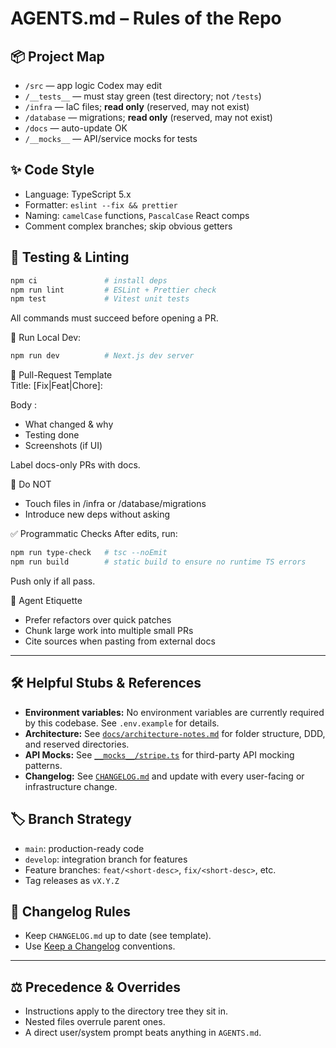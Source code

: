 # AGENTS.md – Rules of the Repo

## 📦 Project Map
- `/src`        — app logic Codex may edit
- `/__tests__`  — must stay green (test directory; not `/tests`)
- `/infra`      — IaC files; **read only** (reserved, may not exist)
- `/database`   — migrations; **read only** (reserved, may not exist)
- `/docs`       — auto-update OK
- `/__mocks__`  — API/service mocks for tests

## ✨ Code Style
- Language: TypeScript 5.x
- Formatter: `eslint --fix && prettier`
- Naming: `camelCase` functions, `PascalCase` React comps
- Comment complex branches; skip obvious getters

## 🧪 Testing & Linting
```bash
npm ci               # install deps
npm run lint         # ESLint + Prettier check
npm test             # Vitest unit tests
```
All commands must succeed before opening a PR.

🚀 Run Local Dev:
```bash
npm run dev          # Next.js dev server
```

🔀 Pull-Request Template  
Title: [Fix|Feat|Chore]: <concise summary>

Body :

- What changed & why
- Testing done
- Screenshots (if UI)

Label docs-only PRs with docs.

🛑 Do NOT
- Touch files in /infra or /database/migrations
- Introduce new deps without asking

✅ Programmatic Checks
After edits, run:
```bash
npm run type-check   # tsc --noEmit
npm run build        # static build to ensure no runtime TS errors
```
Push only if all pass.

🤖 Agent Etiquette
- Prefer refactors over quick patches
- Chunk large work into multiple small PRs
- Cite sources when pasting from external docs

---

## 🛠️ Helpful Stubs & References

- **Environment variables:** No environment variables are currently required by this codebase. See `.env.example` for details.
- **Architecture:** See [`docs/architecture-notes.md`](docs/architecture-notes.md) for folder structure, DDD, and reserved directories.
- **API Mocks:** See [`__mocks__/stripe.ts`](__mocks__/stripe.ts) for third-party API mocking patterns.
- **Changelog:** See [`CHANGELOG.md`](CHANGELOG.md) and update with every user-facing or infrastructure change.

## 🏷️ Branch Strategy

- `main`: production-ready code
- `develop`: integration branch for features
- Feature branches: `feat/<short-desc>`, `fix/<short-desc>`, etc.
- Tag releases as `vX.Y.Z`

## 📝 Changelog Rules

- Keep `CHANGELOG.md` up to date (see template).
- Use [Keep a Changelog](https://keepachangelog.com/en/1.0.0/) conventions.

---

## ⚖️ Precedence & Overrides

- Instructions apply to the directory tree they sit in.
- Nested files overrule parent ones.
- A direct user/system prompt beats anything in `AGENTS.md`.